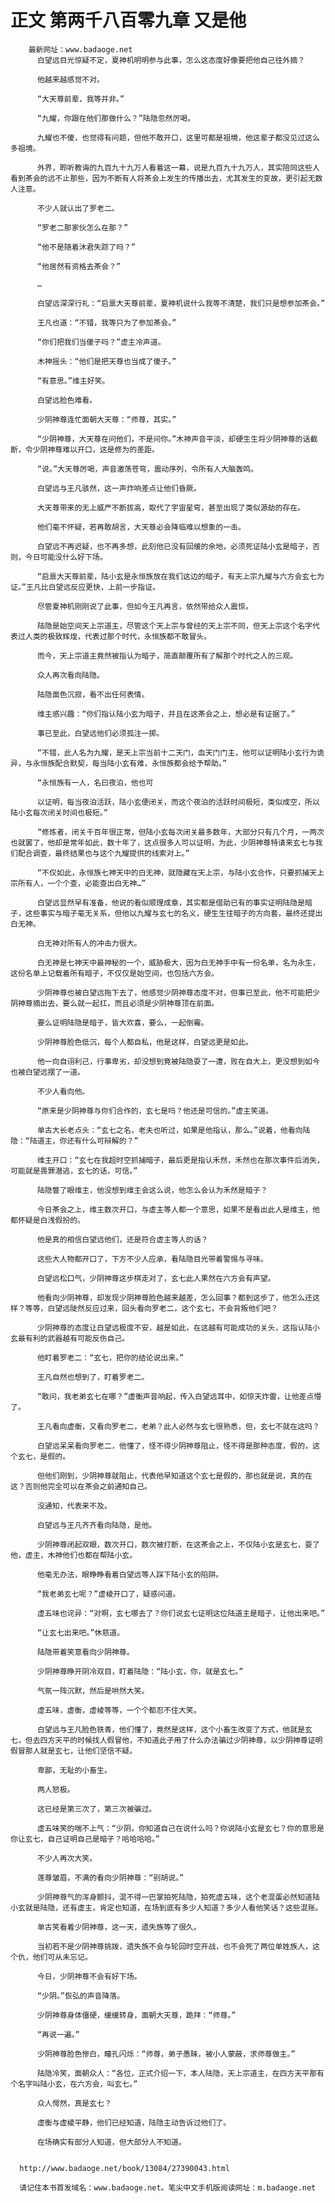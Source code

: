 # 正文 第两千八百零九章 又是他
        最新网址：www.badaoge.net
          白望远目光惊疑不定，夏神机明明参与此事，怎么这态度好像要把他自己往外摘？
      
          他越来越感觉不对。
      
          “大天尊前辈，我等并非。”
      
          “九耀，你跟在他们那做什么？”陆隐忽然厉喝。
      
          九耀也不傻，也觉得有问题，但他不敢开口，这里可都是祖境，他这辈子都没见过这么多祖境。
      
          外界，聆听教诲的九百九十九万人看着这一幕，说是九百九十九万人，其实陪同这些人看到茶会的远不止那些，因为不断有人将茶会上发生的传播出去，尤其发生的变故，更引起无数人注意。
      
          不少人就认出了罗老二。
      
          “罗老二那家伙怎么在那？”
      
          “他不是随着沐君失踪了吗？”
      
          “他居然有资格去茶会？”
      
          …
      
          白望远深深行礼：“启禀大天尊前辈，夏神机说什么我等不清楚，我们只是想参加茶会。”
      
          王凡也道：“不错，我等只为了参加茶会。”
      
          “你们把我们当傻子吗？”虚主冷声道。
      
          木神摇头：“他们是把天尊也当成了傻子。”
      
          “有意思。”维主好笑。
      
          白望远脸色难看。
      
          少阴神尊连忙面朝大天尊：“师尊，其实。”
      
          “少阴神尊，大天尊在问他们，不是问你。”木神声音平淡，却硬生生将少阴神尊的话截断，令少阴神尊难以开口，这是修为的差距。
      
          “说。”大天尊厉喝，声音激荡苍穹，震动序列，令所有人大脑轰鸣。
      
          白望远与王凡骇然，这一声炸响差点让他们昏厥。
      
          大天尊带来的无上威严不断拔高，取代了宇宙星穹，甚至出现了类似源劫的存在。
      
          他们毫不怀疑，若再敢胡言，大天尊必会降临难以想象的一击。
      
          白望远不再迟疑，也不再多想，此刻他已没有回缓的余地，必须死证陆小玄是暗子，否则，今日可能没什么好下场。
      
          “启禀大天尊前辈，陆小玄是永恒族放在我们这边的暗子，有天上宗九耀与六方会玄七为证。”王凡比白望远反应更快，上前一步指证。
      
          尽管夏神机刚刚说了此事，但如今王凡再言，依然带给众人震惊。
      
          陆隐是始空间天上宗道主，尽管这个天上宗与曾经的天上宗不同，但天上宗这个名字代表过人类的极致辉煌，代表过那个时代，永恒族都不敢冒头。
      
          而今，天上宗道主竟然被指认为暗子，简直颠覆所有了解那个时代之人的三观。
      
          众人再次看向陆隐。
      
          陆隐面色沉寂，看不出任何表情。
      
          维主感兴趣：“你们指认陆小玄为暗子，并且在这茶会之上，想必是有证据了。”
      
          事已至此，白望远他们必须孤注一掷。
      
          “不错，此人名为九耀，是天上宗当前十二天门，血天门门主，他可以证明陆小玄行为诡异，与永恒族配合默契，每当陆小玄有难，永恒族都会给予帮助。”
      
          “永恒族有一人，名曰夜泊，他也可
      
          以证明，每当夜泊活跃，陆小玄便闭关，而这个夜泊的活跃时间极短，类似成空，所以陆小玄每次闭关时间也极短。”
      
          “修炼者，闭关千百年很正常，但陆小玄每次闭关最多数年，大部分只有几个月，一两次也就罢了，他却是常年如此，数十年了，这点很多人可以证明，为此，少阴神尊特请来玄七与我们配合调查，最终结果也与这个九耀提供的线索对上。”
      
          “不仅如此，永恒族七神天中的白无神，就隐藏在天上宗，与陆小玄合作，只要抓捕天上宗所有人，一个个查，必能查出白无神…”
      
          白望远显然早有准备，他说的看似顺理成章，其实都是借助已有的事实证明陆隐是暗子，这些事实与暗子毫无关系，但他以九耀与玄七的名义，硬生生往暗子的方向套，最终还提出白无神。
      
          白无神对所有人的冲击力很大。
      
          白无神是七神天中最神秘的一个，威胁极大，因为白无神手中有一份名单，名为永生，这份名单上记载着所有暗子，不仅仅是始空间，也包括六方会。
      
          少阴神尊也被白望远拖下去了，他感觉少阴神尊态度不对，但事已至此，他不可能把少阴神尊摘出去，要么就一起扛，而且必须是少阴神尊顶在前面。
      
          要么证明陆隐是暗子，皆大欢喜，要么，一起倒霉。
      
          少阴神尊脸色低沉，每个人都自私，他是这样，白望远更是如此。
      
          他一向自诩利己，行事卑劣，却没想到竟被陆隐耍了一遭，败在自大上，更没想到如今也被白望远摆了一道。
      
          不少人看向他。
      
          “原来是少阴神尊与你们合作的，玄七是吗？他还是可信的。”虚主笑道。
      
          单古大长老点头：“玄七之名，老夫也听过，如果是他指认，那么。”说着，他看向陆隐：“陆道主，你还有什么可辩解的？”
      
          维主开口：“玄七在我超时空抓捕暗子，最后更是指认禾然，禾然也在那次事件后消失，可能就是畏罪潜逃，玄七的话，可信。”
      
          陆隐瞥了眼维主，他没想到维主会这么说，他怎么会认为禾然是暗子？
      
          今日茶会之上，维主数次开口，与虚主等人都一个意思，如果不是看出此人是维主，他都怀疑是白浅假扮的。
      
          他是真的相信白望远他们，还是符合虚主等人的话？
      
          这些大人物都开口了，下方不少人应承，看陆隐目光带着警惕与寻味。
      
          白望远松口气，少阴神尊这步棋走对了，玄七此人果然在六方会有声望。
      
          他看向少阴神尊，却发现少阴神尊脸色越来越差，怎么回事？都到这步了，他怎么还这样？等等，白望远陡然反应过来，回头看向罗老二，这个玄七，不会背叛他们吧？
      
          少阴神尊的态度让白望远极度不安，越是如此，在这越有可能成功的关头，这指认陆小玄最有利的武器越有可能反伤自己。
      
          他盯着罗老二：“玄七，把你的结论说出来。”
      
          王凡自然也想到了，盯着罗老二。
      
          “敢问，我老弟玄七在哪？”虚衡声音响起，传入白望远耳中，如惊天炸雷，让他差点懵了。
      
          王凡看向虚衡，又看向罗老二，老弟？此人必然与玄七很熟悉，但，玄七不就在这吗？
      
          白望远呆呆看向罗老二，他懂了，怪不得少阴神尊阻止，怪不得是那种态度，假的，这个玄七，是假的。
      
          但他们刚到，少阴神尊就阻止，代表他早知道这个玄七是假的，那也就是说，真的在这？否则他完全可以在茶会之前通知自己。
      
          没通知，代表来不及。
      
          白望远与王凡齐齐看向陆隐，是他。
      
          少阴神尊闭起双眼，数次开口，数次被打断，在这茶会之上，不仅陆小玄是玄七，耍了他，虚主，木神他们也都在帮陆小玄。
      
          他毫无办法，眼睁睁看着白望远等人踩下陆小玄的陷阱。
      
          “我老弟玄七呢？”虚棱开口了，疑惑问道。
      
          虚五味也诧异：“对啊，玄七哪去了？你们说玄七证明这位陆道主是暗子，让他出来吧。”
      
          “让玄七出来吧。”休慈道。
      
          陆隐带着笑意看向少阴神尊。
      
          少阴神尊睁开阴冷双目，盯着陆隐：“陆小玄，你，就是玄七。”
      
          气氛一阵沉默，然后是哄然大笑。
      
          虚五味，虚衡，虚棱等等，一个个都忍不住大笑。
      
          白望远与王凡脸色铁青，他们懂了，竟然是这样，这个小畜生改变了方式，他就是玄七，但去四方天平的时候找人假冒他，不知道此子用了什么办法骗过少阴神尊，以少阴神尊证明假冒那人就是玄七，让他们坚信不疑。
      
          卑鄙，无耻的小畜生。
      
          两人怒极。
      
          这已经是第三次了，第三次被骗过。
      
          虚五味笑的喘不上气：“少阴，你知道自己在说什么吗？你说陆小玄是玄七？你的意思是你让玄七，自己证明自己是暗子？哈哈哈哈。”
      
          不少人再次大笑。
      
          莲尊皱眉，不满的看向少阴神尊：“别胡说。”
      
          少阴神尊气的浑身颤抖，混不得一巴掌拍死陆隐，拍死虚五味，这个老混蛋必然知道陆小玄就是陆隐，还有虚主，肯定也知道，在场到底有多少人知道？多少人看他笑话？这些混账。
      
          单古笑看着少阴神尊，这一天，遗失族等了很久。
      
          当初若不是少阴神尊挑拨，遗失族不会与轮回时空开战，也不会死了两位单姓族人，这个仇，他们可从未忘记。
      
          今日，少阴神尊不会有好下场。
      
          “少阴。”恢弘的声音降落。
      
          少阴神尊身体僵硬，缓缓转身，面朝大天尊，跪拜：“师尊。”
      
          “再说一遍。”
      
          少阴神尊脸色惨白，瞳孔闪烁：“师尊，弟子愚昧，被小人蒙蔽，求师尊做主。”
      
          陆隐冷笑，面朝众人：“各位，正式介绍一下，本人陆隐，天上宗道主，在四方天平那有个名字叫陆小玄，在六方会，叫玄七。”
      
          众人愕然，真是玄七？
      
          虚衡与虚棱平静，他们已经知道，陆隐主动告诉过他们了。
      
          在场确实有部分人知道，但大部分人不知道。
      
      
      http://www.badaoge.net/book/13084/27390043.html
      
      请记住本书首发域名：www.badaoge.net。笔尖中文手机版阅读网址：m.badaoge.net